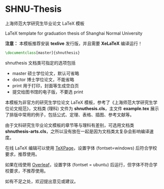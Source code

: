 # SHNU-Thesis

上海师范大学研究生毕业论文 LaTeX 模板

LaTeX template for graduation thesis of Shanghai Normal University

**注意：** 本模板推荐安装 **texlive** 发行版，并且需要 **XeLaTeX** 编译运行！

```tex
\documentclass[master]{shnuthesis}
```

shnuthesis 文档类可指定的选项包括
- master 硕士学位论文，默认可省略
- doctor 博士学位论文，不能省略
- print 用于打印，封面等生成空白页
- 提交给图书馆的电子版，不要选 print


本模板为非官方的研究生学位论文 LaTeX 模板，参考了《上海师范大学研究生学位论文规范》，文档类 (理科) 文件为 **shnuthesis.cls**，主文件 **example.tex** 展示了排版中常用的例子，包括公式、定理、表格、插图、参考文献等。

由于文科研究生毕业论文模板的章节等与理科有差别，可选用文档类 **shnuthesis-arts.cls**，之所以没有放在一起是因为文档类太复杂会影响编译速度。

在线 LaTeX 编辑可以使用 [TeXPage](https://www.texpage.com/)，设置字体 (fontset=windows) 后符合学校要求，推荐使用。

如果在线使用 [Overleaf](https://www.overleaf.com/)，设置字体 (fontset = ubuntu) 后运行，但字体不符合学校要求，不推荐使用。

如有不足之处，欢迎提出意见或建议。
